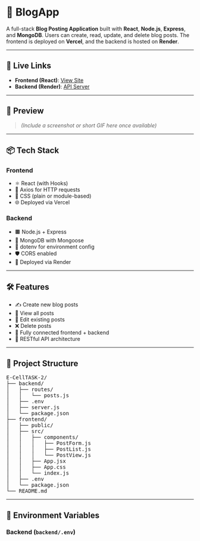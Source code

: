 # 📝 BlogApp

A full-stack **Blog Posting Application** built with **React**, **Node.js**, **Express**, and **MongoDB**. Users can create, read, update, and delete blog posts. The frontend is deployed on **Vercel**, and the backend is hosted on **Render**.

---

## 🚀 Live Links

- **Frontend (React)**: [View Site](https://your-vercel-url.vercel.app)
- **Backend (Render)**: [API Server](https://blogapp-o0ek.onrender.com)

---

## 📸 Preview

> *(Include a screenshot or short GIF here once available)*

---

## 📦 Tech Stack

### Frontend
- ⚛️ React (with Hooks)
- 🧪 Axios for HTTP requests
- 💅 CSS (plain or module-based)
- 🌐 Deployed via Vercel

### Backend
- 🟫 Node.js + Express
- 🌱 MongoDB with Mongoose
- 🔐 dotenv for environment config
- 🛡️ CORS enabled
- 🚀 Deployed via Render

---

## 🛠️ Features

- ✍️ Create new blog posts
- 📜 View all posts
- 📝 Edit existing posts
- ❌ Delete posts
- 🔗 Fully connected frontend + backend
- 📡 RESTful API architecture

---

## 📁 Project Structure

<pre>
E-CellTASK-2/
├── backend/
│   ├── routes/
│   │   └── posts.js
│   ├── .env
│   ├── server.js
│   └── package.json
├── frontend/
│   ├── public/
│   ├── src/
│   │   ├── components/
│   │   │   ├── PostForm.js
│   │   │   ├── PostList.js
│   │   │   └── PostView.js
│   │   ├── App.jsx
│   │   ├── App.css
│   │   └── index.js
│   ├── .env
│   └── package.json
└── README.md
</pre>

---

## 🔧 Environment Variables

### Backend (`backend/.env`)
